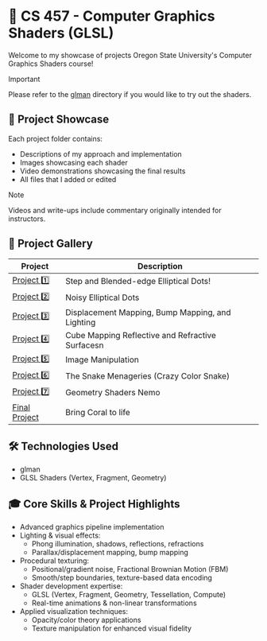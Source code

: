 # 🎨 CS 457 - Computer Graphics Shaders (GLSL)

Welcome to my showcase of projects Oregon State University's Computer Graphics Shaders course!

> [!IMPORTANT]
> Please refer to the [glman](./glman) directory if you would like to try out the shaders.

## 🚀 Project Showcase
Each project folder contains:
  * Descriptions of my approach and implementation
  * Images showcasing each shader
  * Video demonstrations showcasing the final results
  * All files that I added or edited

> [!NOTE]
> Videos and write-ups include commentary originally intended for instructors.

## 🌟 Project Gallery

| Project	 | Description |
| --- | --- |
| [Project 1️⃣](./Project%201) | Step and Blended-edge Elliptical Dots!	 |
| [Project 2️⃣](./Project%202) | Noisy Elliptical Dots |
| [Project 3️⃣](./Project%203) | Displacement Mapping, Bump Mapping, and Lighting	 |
| [Project 4️⃣](./Project%204) | Cube Mapping Reflective and Refractive Surfacesn |
| [Project 5️⃣](./Project%205) | Image Manipulation	 |
| [Project 6️⃣](./Project%206) | The Snake Menageries (Crazy Color Snake) |
| [Project 7️⃣](./Project%207) | Geometry Shaders Nemo |
| [Final Project](./Final%20Project) | Bring Coral to life |

## 🛠️ Technologies Used
  * glman
  * GLSL Shaders (Vertex, Fragment, Geometry)

## 🎓 Core Skills & Project Highlights
  * Advanced graphics pipeline implementation
  * Lighting & visual effects:
    - Phong illumination, shadows, reflections, refractions
    - Parallax/displacement mapping, bump mapping
  * Procedural texturing:
    - Positional/gradient noise, Fractional Brownian Motion (FBM)
    - Smooth/step boundaries, texture-based data encoding
  * Shader development expertise:
    - GLSL (Vertex, Fragment, Geometry, Tessellation, Compute)
    - Real-time animations & non-linear transformations
  * Applied visualization techniques:
    - Opacity/color theory applications
    - Texture manipulation for enhanced visual fidelity
